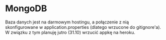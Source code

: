 # MongoDB

Baza danych jest na darmowym hostingu, a połączenie z nią skonfigurowane w application.properties (dlatego wrzucone do gitignore'a). W związku z tym planuję jutro (31.10) wrzucić appkę na heroku.


